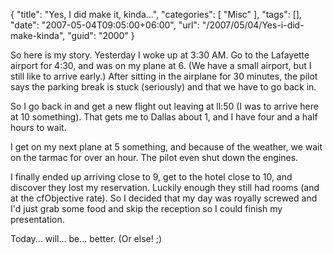 {
	"title": "Yes, I did make it, kinda...",
	"categories": [
		"Misc"
	],
	"tags": [],
	"date": "2007-05-04T09:05:00+06:00",
	"url": "/2007/05/04/Yes-i-did-make-kinda",
	"guid": "2000"
}

So here is my story. Yesterday I woke up at 3:30 AM. Go to the Lafayette airport for 4:30, and was on my plane at 6. (We have a small airport, but I still like to arrive early.) After sitting in the airplane for 30 minutes, the pilot says the parking break is stuck (seriously) and that we have to go back in.

So I go back in and get a new flight out leaving at ll:50 (I was to arrive here at 10 something). That gets me to Dallas about 1, and I have four and a half hours to wait. 

I get on my next plane at 5 something, and because of the weather, we wait on the tarmac for over an hour. The pilot even shut down the engines. 

I finally ended up arriving close to 9, get to the hotel close to 10, and discover they lost my reservation. Luckily enough they still had rooms (and at the cfObjective rate). So I decided that my day was royally screwed and I'd just grab some food and skip the reception so I could finish my presentation. 

Today... will... be... better. (Or else! ;)